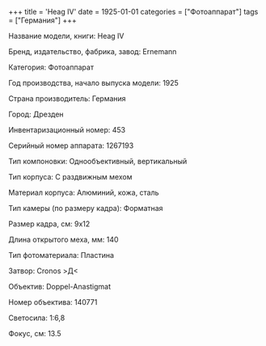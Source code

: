 +++
title = 'Heag IV'
date = 1925-01-01
categories = ["Фотоаппарат"]
tags = ["Германия"]
+++

Название модели, книги: Heag IV

Бренд, издательство, фабрика, завод: Ernemann

Категория: Фотоаппарат

Год производства, начало выпуска модели: 1925

Страна производитель: Германия

Город: Дрезден

Инвентаризационный номер: 453

Серийный номер аппарата: 1267193

Тип компоновки: Однообъективный, вертикальный

Тип корпуса: С раздвижным мехом

Материал корпуса: Алюминий, кожа, сталь

Тип камеры (по размеру кадра): Форматная

Размер кадра, см: 9х12

Длина открытого меха, мм: 140

Тип фотоматериала: Пластина

Затвор: Cronos >Д<

Объектив: Doppel-Anastigmat

Номер объектива: 140771

Светосила: 1:6,8

Фокус, см: 13.5

